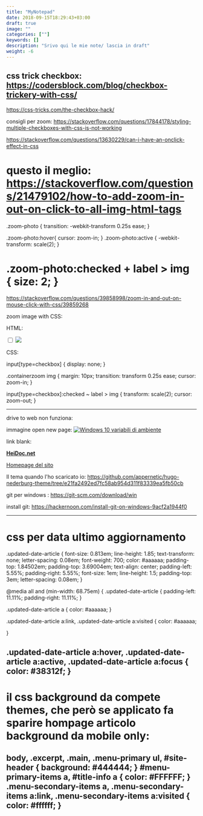 ```yaml
---
title: "MyNotepad"
date: 2018-09-15T18:29:43+03:00
draft: true
image: ""
categories: [""]
keywords: []
description: "Srivo qui le mie note/ lascia in draft"
weight: -6
---
```


css trick checkbox:
https://codersblock.com/blog/checkbox-trickery-with-css/
-----------------------




https://css-tricks.com/the-checkbox-hack/

consigli per zoom:
https://stackoverflow.com/questions/17844178/styling-multiple-checkboxes-with-css-is-not-working

https://stackoverflow.com/questions/13630229/can-i-have-an-onclick-effect-in-css

questo il meglio:
https://stackoverflow.com/questions/21479102/how-to-add-zoom-in-out-on-click-to-all-img-html-tags
====
.zoom-photo {
    transition: -webkit-transform 0.25s ease;
}

.zoom-photo:hover{
  cursor: zoom-in;
}
.zoom-photo:active {
    -webkit-transform: scale(2);
}

.zoom-photo:checked + label > img {
  size: 2;
}
====

https://stackoverflow.com/questions/39858998/zoom-in-and-out-on-mouse-click-with-css/39859268


zoom image with CSS:

HTML:
<div class="containerzoom">
  <input type="checkbox" id="zoomCheck">
  <label for="zoomCheck">
    <img src="/img/new-site.JPG">
  </label>
</div>

CSS:

input[type=checkbox] {
  display: none;
}

.containerzoom img {
  margin: 10px;
  transition: transform 0.25s ease;
  cursor: zoom-in;
}

input[type=checkbox]:checked ~ label > img {
  transform: scale(2);
  cursor: zoom-out;
}


------------------------

drive to web non funziona:

immagine open new page:
<a href="/img/win10variables.JPG" target="&#95;blank">
<img src="/img/win10variables.JPG" alt="Windows 10 variabili di ambiente">
</a>

link blank:

**<a href="https://heidoc.net/joomla/" target="_blank">HeiDoc.net</a>**

<a href="https://git-scm.com/download/win" target="&#95;blank">Homepage del sito</a>



Il tema quando l'ho scaricato io:
https://github.com/appernetic/hugo-nederburg-theme/tree/e21fa2492ed7fc58ab954d311f83339ea5fb50cb


git per windows : https://git-scm.com/download/win

install git: https://hackernoon.com/install-git-on-windows-9acf2a1944f0



----
# css per data ultimo aggiornamento
.updated-date-article {
  font-size: 0.813em;
  line-height: 1.85;
  text-transform: none;
  letter-spacing: 0.08em;
  font-weight: 700;
  color: #aaaaaa;
  padding-top: 1.84502em;
  padding-top: 3.69004em;
  text-align: center;
  padding-left: 5.55%;
  padding-right: 5.55%;
  font-size: 1em;
  line-height: 1.5;
  padding-top: 3em;
  letter-spacing: 0.08em;
}

@media all and (min-width: 68.75em) {
  .updated-date-article {
    padding-left: 11.11%;
    padding-right: 11.11%;
  }


.updated-date-article a {
  color: #aaaaaa;
}


.updated-date-article a:link, .updated-date-article a:visited {
  color: #aaaaaa;

}


.updated-date-article a:hover, .updated-date-article a:active, .updated-date-article a:focus {
  color: #38312f;
}
----

# il css background da compete themes, che però se applicato fa sparire hompage articolo background da mobile only:
body,
.excerpt,
.main,
.menu-primary ul,
#site-header {
	background: #444444;
}
#menu-primary-items a,
#title-info a {
	color: #FFFFFF;
}
.menu-secondary-items a,
.menu-secondary-items a:link,
.menu-secondary-items a:visited {
  color: #ffffff;
}
---
